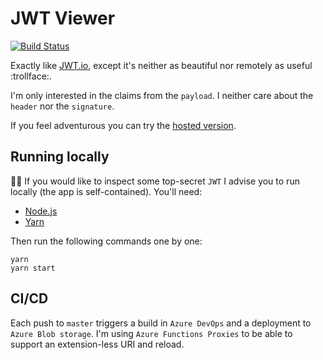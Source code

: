 # JWT Viewer

[![Build Status](https://dev.azure.com/gabrielweyer/JwtViewer/_apis/build/status/JwtViewer)](https://dev.azure.com/gabrielweyer/JwtViewer/_build/latest?definitionId=6)

Exactly like [JWT.io][jwt-io], except it's neither as beautiful nor remotely as useful :trollface:.

I'm only interested in the claims from the `payload`. I neither care about the `header` nor the `signature`.

If you feel adventurous you can try the [hosted version][jwt-viewer].

## Running locally

:female_detective: If you would like to inspect some top-secret `JWT` I advise you to run locally (the app is self-contained). You'll need:

- [Node.js][node-js]
- [Yarn][yarn]

Then run the following commands one by one:

```shell
yarn
yarn start
```

## CI/CD

Each push to `master` triggers a build in `Azure DevOps` and a deployment to `Azure Blob storage`. I'm using `Azure Functions Proxies` to be able to support an extension-less URI and reload.

[jwt-io]: https://jwt.io/
[jwt-viewer]: https://jwtviewer.azurewebsites.net/
[trello-board]: https://trello.com/b/8JWl1Nc7/jwt-viewer
[node-js]: https://nodejs.org/en/download/
[yarn]: https://yarnpkg.com/lang/en/docs/install/
